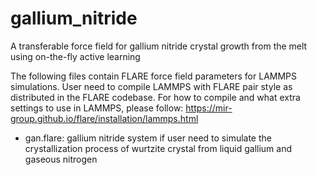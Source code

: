 # gallium_nitride
A transferable force field for gallium nitride crystal growth from the melt using on-the-fly active learning

The following files contain FLARE force field parameters for LAMMPS simulations. User need to compile LAMMPS with FLARE pair style as distributed in the FLARE codebase. For how to compile and what extra settings to use in LAMMPS, please follow: https://mir-group.github.io/flare/installation/lammps.html

- gan.flare: gallium nitride system if user need to simulate the crystallization process of wurtzite crystal from liquid gallium and gaseous nitrogen
